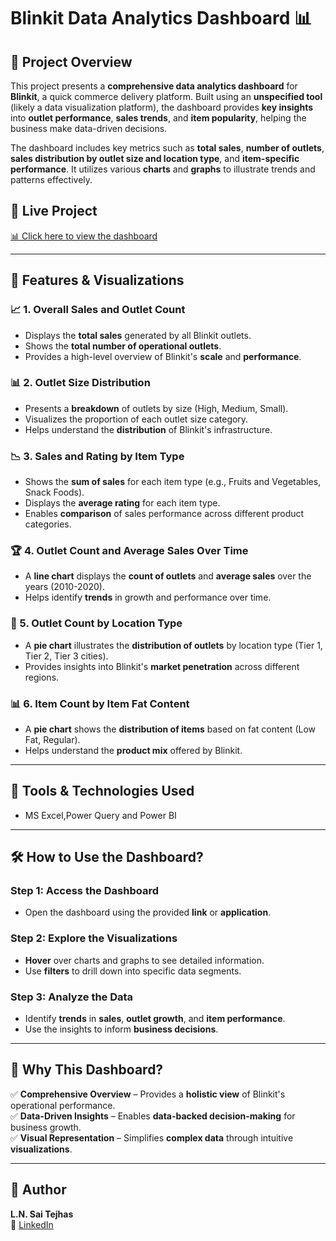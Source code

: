 # Blinkit Data Analytics Dashboard 📊

## 📌 Project Overview
This project presents a **comprehensive data analytics dashboard** for **Blinkit**, a quick commerce delivery platform. Built using an **unspecified tool** (likely a data visualization platform), the dashboard provides **key insights** into **outlet performance**, **sales trends**, and **item popularity**, helping the business make data-driven decisions.

The dashboard includes key metrics such as **total sales**, **number of outlets**, **sales distribution by outlet size and location type**, and **item-specific performance**. It utilizes various **charts** and **graphs** to illustrate trends and patterns effectively.

## 🔗 Live Project
[📊 Click here to view the dashboard](https://github.com/saitejhas16/blinkit_dataanalytics/blob/main/blinkit_dashboard_image.jpg)

---

## 🎨 Features & Visualizations

### 📈 1. **Overall Sales and Outlet Count**
- Displays the **total sales** generated by all Blinkit outlets.
- Shows the **total number of operational outlets**.
- Provides a high-level overview of Blinkit's **scale** and **performance**.

### 📊 2. **Outlet Size Distribution**
- Presents a **breakdown** of outlets by size (High, Medium, Small).
- Visualizes the proportion of each outlet size category.
- Helps understand the **distribution** of Blinkit's infrastructure.

### 📉 3. **Sales and Rating by Item Type**
- Shows the **sum of sales** for each item type (e.g., Fruits and Vegetables, Snack Foods).
- Displays the **average rating** for each item type.
- Enables **comparison** of sales performance across different product categories.

### 🏆 4. **Outlet Count and Average Sales Over Time**
- A **line chart** displays the **count of outlets** and **average sales** over the years (2010-2020).
- Helps identify **trends** in growth and performance over time.

### 📌 5. **Outlet Count by Location Type**
- A **pie chart** illustrates the **distribution of outlets** by location type (Tier 1, Tier 2, Tier 3 cities).
- Provides insights into Blinkit's **market penetration** across different regions.

### 📊 6. **Item Count by Item Fat Content**
- A **pie chart** shows the **distribution of items** based on fat content (Low Fat, Regular).
- Helps understand the **product mix** offered by Blinkit.

---

## 🔧 Tools & Technologies Used
- MS Excel,Power Query and Power BI
  
---

## 🛠 How to Use the Dashboard?
### **Step 1: Access the Dashboard**
- Open the dashboard using the provided **link** or **application**.

### **Step 2: Explore the Visualizations**
- **Hover** over charts and graphs to see detailed information.
- Use **filters** to drill down into specific data segments.

### **Step 3: Analyze the Data**
- Identify **trends** in **sales**, **outlet growth**, and **item performance**.
- Use the insights to inform **business decisions**.

---

## 📌 Why This Dashboard?
✅ **Comprehensive Overview** – Provides a **holistic view** of Blinkit's operational performance.  
✅ **Data-Driven Insights** – Enables **data-backed decision-making** for business growth.  
✅ **Visual Representation** – Simplifies **complex data** through intuitive **visualizations**.

---
## 👤 Author
**L.N. Sai Tejhas**  
🚀 [LinkedIn](https://www.linkedin.com/in/lnsaitejhas)
